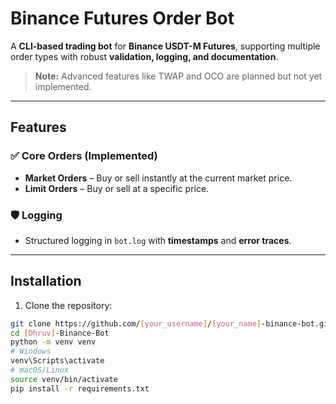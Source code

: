 # Binance Futures Order Bot

A **CLI-based trading bot** for **Binance USDT-M Futures**, supporting multiple order types with robust **validation, logging, and documentation**.  

> **Note:** Advanced features like TWAP and OCO are planned but not yet implemented.

---

## Features

### ✅ Core Orders (Implemented)
- **Market Orders** – Buy or sell instantly at the current market price.  
- **Limit Orders** – Buy or sell at a specific price.  


### 🛡 Logging
- Structured logging in `bot.log` with **timestamps** and **error traces**.  

---

## Installation

1. Clone the repository:

```bash
git clone https://github.com/[your_username]/[your_name]-binance-bot.git
cd [Dhruv]-Binance-Bot
python -m venv venv
# Windows
venv\Scripts\activate
# macOS/Linux
source venv/bin/activate
pip install -r requirements.txt

